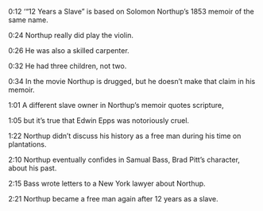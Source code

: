 0:12	‘“12 Years a Slave” is based on Solomon Northup’s 1853 memoir of the same name.

0:24 	Northup really did play the violin. 

0:26  	He was also a skilled carpenter. 

0:32   	He had three children, not two.

0:34	In the movie Northup is drugged, but he doesn’t make that claim in his memoir.

1:01	A different slave owner in Northup’s memoir quotes scripture,

1:05	but it’s true that Edwin Epps was notoriously cruel.

1:22	Northup didn’t discuss his history as a free man during his time on plantations. 

2:10 	Northup eventually confides in Samual Bass, Brad Pitt’s character, about his past. 

2:15	Bass wrote letters to a New York lawyer about Northup. 

2:21	Northup became a free man again after 12 years as a slave.
